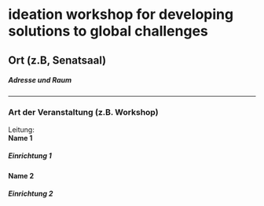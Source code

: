 # ideation workshop for developing solutions to global challenges  
## Ort (z.B, Senatsaal)  
##### Adresse und Raum
---
### Art der Veranstaltung (z.B. Workshop)
Leitung: \
**Name 1**  
##### Einrichtung 1
**Name 2**  
##### Einrichtung 2 
